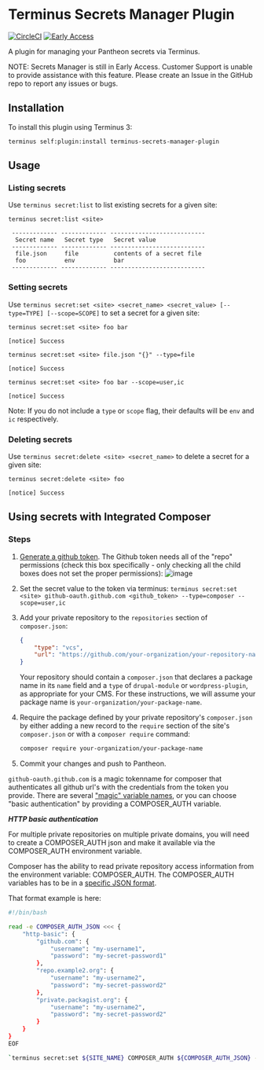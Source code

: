 # Terminus Secrets Manager Plugin

[![CircleCI](https://circleci.com/gh/pantheon-systems/terminus-secrets-manager-plugin.svg?style=shield)](https://circleci.com/gh/pantheon-systems/terminus-secrets-manager-plugin)
[![Early Access](https://img.shields.io/badge/Pantheon-Early_Access-yellow?logo=pantheon&color=FFDC28)](https://pantheon.io/docs/oss-support-levels#early-access)

A plugin for managing your Pantheon secrets via Terminus.

NOTE: Secrets Manager is still in Early Access. Customer Support is unable to provide assistance with this feature. Please create an Issue in the GitHub repo to report any issues or bugs.

## Installation

To install this plugin using Terminus 3:
```
terminus self:plugin:install terminus-secrets-manager-plugin
```

## Usage

### Listing secrets

Use `terminus secret:list` to list existing secrets for a given site:

```
terminus secret:list <site>

 ------------- ------------- ---------------------------
  Secret name   Secret type   Secret value
 ------------- ------------- ---------------------------
  file.json     file          contents of a secret file
  foo           env           bar
 ------------- ------------- ---------------------------
```

### Setting secrets

Use `terminus secret:set <site> <secret_name> <secret_value> [--type=TYPE] [--scope=SCOPE]` to set a secret for a given site:

```
terminus secret:set <site> foo bar

[notice] Success

```

```
terminus secret:set <site> file.json "{}" --type=file

[notice] Success

```

```
terminus secret:set <site> foo bar --scope=user,ic

[notice] Success

```

Note: If you do not include a `type` or `scope` flag, their defaults will be `env` and `ic` respectively.

### Deleting secrets

Use `terminus secret:delete <site> <secret_name>` to delete a secret for a given site:

```
terminus secret:delete <site> foo

[notice] Success

```


## Using secrets with Integrated Composer

### Steps

1. [Generate a github token](https://docs.github.com/en/authentication/keeping-your-account-and-data-secure/creating-a-personal-access-token). The Github token needs all of the "repo" permissions (check this box specifically - only checking all the child boxes does not set the proper permissions): ![image](https://user-images.githubusercontent.com/87093053/191616923-67732035-08aa-41c3-9a69-4d954ca02560.png) 

1. Set the secret value to the token via terminus: `terminus secret:set <site> github-oauth.github.com <github_token> --type=composer --scope=user,ic`

1. Add your private repository to the `repositories` section of `composer.json`:

    ```json
    {
        "type": "vcs",
        "url": "https://github.com/your-organization/your-repository-name"
    }
    ```

    Your repository should contain a `composer.json` that declares a package name in its `name` field and a `type` of `drupal-module` or `wordpress-plugin`, as appropriate for your CMS. For these instructions, we will assume your package name is `your-organization/your-package-name`.

1. Require the package defined by your private repository's `composer.json` by either adding a new record to the `require` section of the site's `composer.json` or with a `composer require` command:

    ```bash
    composer require your-organization/your-package-name
    ```

1. Commit your changes and push to Pantheon.

`github-oauth.github.com` is a magic tokenname for composer that authenticates all github url's with the credentials from the token you provide. There are several ["magic" variable names](https://getcomposer.org/doc/articles/authentication-for-private-packages.md#command-line-global-credential-editing), or you can choose "basic authentication" by providing a COMPOSER_AUTH variable.

***HTTP basic authentication***

For multiple private repositories on multiple private domains, you will need to create a COMPOSER_AUTH json and make it available via the COMPOSER_AUTH environment variable.

Composer has the ability to read private repository access information from the environment variable: COMPOSER_AUTH. The COMPOSER_AUTH variables has to be in a [specific JSON format](https://doc.codingdict.com/composer/doc/articles/http-basic-authentication.html). 

That format example is here:

```bash
#!/bin/bash

read -e COMPOSER_AUTH_JSON <<< {
    "http-basic": {
        "github.com": {
            "username": "my-username1",
            "password": "my-secret-password1"
        },
        "repo.example2.org": {
            "username": "my-username2",
            "password": "my-secret-password2"
        },
        "private.packagist.org": {
            "username": "my-username2",
            "password": "my-secret-password2"
        }
    }
}
EOF

`terminus secret:set ${SITE_NAME} COMPOSER_AUTH ${COMPOSER_AUTH_JSON} --type=env --scope=user,ic`
```
